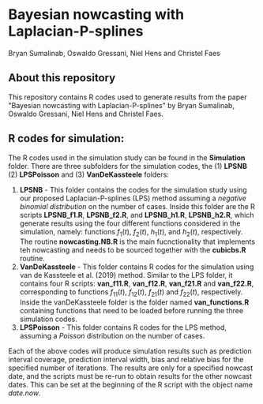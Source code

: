 # Bayesian nowcasting with Laplacian-P-splines
Bryan Sumalinab, Oswaldo Gressani, Niel Hens and Christel Faes

## About this repository
This repository contains R codes used to generate results from the paper "Bayesian nowcasting with Laplacian-P-splines" by Bryan Sumalinab, Oswaldo Gressani, Niel Hens and Christel Faes.

## R codes for simulation:
The R codes used in the simulation study can be found in the **Simulation** folder. There are three subfolders for the simulation codes, the (1) **LPSNB** (2) **LPSPoisson** and (3) **VanDeKassteele** folders:
1. **LPSNB** - This folder contains the codes for the simulation study using our proposed Laplacian-P-splines (LPS) method assuming a *negative binomial distribution* on the number of cases. Inside this folder are the R scripts **LPSNB_f1.R**, **LPSNB_f2.R**, and **LPSNB_h1.R**, **LPSNB_h2.R**, which generate results using the four different functions considered in the simulation, namely: functions $f_{1}(t)$, $f_{2}(t)$, $h_{1}(t)$, and $h_{2}(t)$, respectively. The routine **nowcasting.NB.R** is the main fucnctionality that implements teh nowcasting and needs to be sourced together with the **cubicbs.R** routine.
2. **VanDeKassteele** - This folder contains R codes for the simulation using van de Kassteele et al. (2019) method. Similar to the LPS folder, it contains four R scripts: **van_f11.R**, **van_f12.R**, **van_f21.R** and **van_f22.R**, corresponding to functions $f_{11}(t)$, $f_{12}(t)$, $f_{21}(t)$ and $f_{22}(t)$, respectively. Inside the vanDeKassteele folder is the folder named **van_functions.R** containing functions that need to be loaded before running the three simulation codes.
3. **LPSPoisson** - This folder contains R codes for the LPS method, assuming a *Poisson* distribution on the number of cases.

Each of the above codes will produce simulation results such as prediction interval coverage, prediction interval width, bias and relative bias for the specified number of iterations. The results are only for a specified nowcast date, and the scripts must be re-run to obtain results for the other nowcast dates. This can be set at the beginning of the R script with the object name *date.now*.
